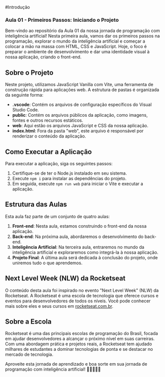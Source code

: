 #Introdução

### Aula 01 - Primeiros Passos: Iniciando o Projeto

Bem-vindo ao repositório da Aula 01 da nossa jornada de programação com inteligência artificial! Nesta primeira aula, vamos dar os primeiros passos na programação, explorar o mundo da inteligência artificial e começar a colocar a mão na massa com HTML, CSS e JavaScript. Hoje, o foco é preparar o ambiente de desenvolvimento e dar uma identidade visual à nossa aplicação, criando o front-end.

## Sobre o Projeto

Neste projeto, utilizamos JavaScript Vanilla com Vite, uma ferramenta de construção rápida para aplicações web. A estrutura de pastas é organizada da seguinte forma:

- **.vscode**: Contém os arquivos de configuração específicos do Visual Studio Code.
- **public**: Contém os arquivos públicos da aplicação, como imagens, fontes e outros recursos estáticos.
- **web**: Aqui estão os arquivos JavaScript e CSS da nossa aplicação.
- **index.html**: Fora da pasta "web", este arquivo é responsável por renderizar o conteúdo da aplicação.

## Como Executar a Aplicação

Para executar a aplicação, siga os seguintes passos:

1. Certifique-se de ter o Node.js instalado em seu sistema.
2. Execute `npm i` para instalar as dependências do projeto.
3. Em seguida, execute `npm run web` para iniciar o Vite e executar a aplicação.

## Estrutura das Aulas

Esta aula faz parte de um conjunto de quatro aulas:

1. **Front-end**: Nesta aula, estamos construindo o front-end da nossa aplicação.
2. **Back-end**: Na próxima aula, abordaremos o desenvolvimento do back-end.
3. **Inteligência Artificial**: Na terceira aula, entraremos no mundo da inteligência artificial e exploraremos como integrá-la à nossa aplicação.
4. **Projeto Final**: A última aula será dedicada à conclusão do projeto, onde uniremos tudo o que aprendemos.

## Next Level Week (NLW) da Rocketseat

O conteúdo desta aula foi inspirado no evento "Next Level Week" (NLW) da Rocketseat. A Rocketseat é uma escola de tecnologia que oferece cursos e eventos para desenvolvedores de todos os níveis. Você pode conhecer mais sobre eles e seus cursos em [rocketseat.com.br](https://rocketseat.com.br).

## Sobre a Escola

Rocketseat é uma das principais escolas de programação do Brasil, focada em ajudar desenvolvedores a alcançar o próximo nível em suas carreiras. Com uma abordagem prática e projetos reais, a Rocketseat tem ajudado milhares de estudantes a dominar tecnologias de ponta e se destacar no mercado de tecnologia.

Aproveite esta jornada de aprendizado e boa sorte em sua jornada de programação com inteligência artificial! 🚀👨‍💻👩‍💻
